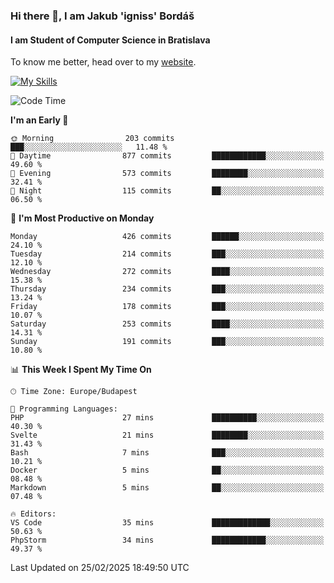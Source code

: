 ### Hi there 👋, I am Jakub 'igniss' Bordáš

#### I am Student of Computer Science in Bratislava
To know me better, head over to my [website](https://bordas.sk).

[![My Skills](https://skillicons.dev/icons?i=js,typescript,html,css,figma,svelte,vue,next,postgresql,nest,express,nodejs)](https://bordas.sk)


<!--START_SECTION:waka-->
![Code Time](http://img.shields.io/badge/Code%20Time-1%2C687%20hrs%2056%20mins-blue)

**I'm an Early 🐤** 

```text
🌞 Morning                203 commits         ███░░░░░░░░░░░░░░░░░░░░░░   11.48 % 
🌆 Daytime                877 commits         ████████████░░░░░░░░░░░░░   49.60 % 
🌃 Evening                573 commits         ████████░░░░░░░░░░░░░░░░░   32.41 % 
🌙 Night                  115 commits         ██░░░░░░░░░░░░░░░░░░░░░░░   06.50 % 
```
📅 **I'm Most Productive on Monday** 

```text
Monday                   426 commits         ██████░░░░░░░░░░░░░░░░░░░   24.10 % 
Tuesday                  214 commits         ███░░░░░░░░░░░░░░░░░░░░░░   12.10 % 
Wednesday                272 commits         ████░░░░░░░░░░░░░░░░░░░░░   15.38 % 
Thursday                 234 commits         ███░░░░░░░░░░░░░░░░░░░░░░   13.24 % 
Friday                   178 commits         ███░░░░░░░░░░░░░░░░░░░░░░   10.07 % 
Saturday                 253 commits         ████░░░░░░░░░░░░░░░░░░░░░   14.31 % 
Sunday                   191 commits         ███░░░░░░░░░░░░░░░░░░░░░░   10.80 % 
```


📊 **This Week I Spent My Time On** 

```text
🕑︎ Time Zone: Europe/Budapest

💬 Programming Languages: 
PHP                      27 mins             ██████████░░░░░░░░░░░░░░░   40.30 % 
Svelte                   21 mins             ████████░░░░░░░░░░░░░░░░░   31.43 % 
Bash                     7 mins              ███░░░░░░░░░░░░░░░░░░░░░░   10.21 % 
Docker                   5 mins              ██░░░░░░░░░░░░░░░░░░░░░░░   08.48 % 
Markdown                 5 mins              ██░░░░░░░░░░░░░░░░░░░░░░░   07.48 % 

🔥 Editors: 
VS Code                  35 mins             █████████████░░░░░░░░░░░░   50.63 % 
PhpStorm                 34 mins             ████████████░░░░░░░░░░░░░   49.37 % 
```


 Last Updated on 25/02/2025 18:49:50 UTC
<!--END_SECTION:waka-->

